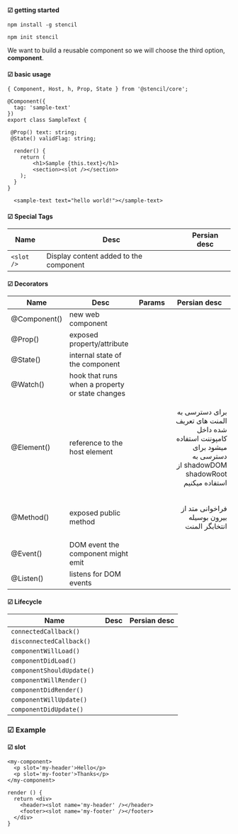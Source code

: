 #### ☑ getting started
```
npm install -g stencil
```
```
npm init stencil
```
We want to build a reusable component so we will choose the third option, **component**.


#### ☑ basic usage
```
{ Component, Host, h, Prop, State } from '@stencil/core';

@Component({
  tag: 'sample-text'
})
export class SampleText {

 @Prop() text: string;
 @State() validFlag: string;

  render() {
    return (
        <h1>Sample {this.text}</h1>
        <section><slot /></section>
    );
  }
}
```
```
  <sample-text text="hello world!"></sample-text>
```

#### ☑ Special Tags
|Name|Desc|Persian desc|
|-|-|-|
|```<slot />```|Display content added to the component ||

#### ☑ Decorators
|Name|Desc|Params|Persian desc|
|-|-|-|-|
|@Component()|new web component|||
|@Prop()|exposed property/attribute|||
|@State()|internal state of the component|||
|@Watch()|hook that runs when a property or state changes|||
|@Element()| reference to the host element||<p dir='rtl' align='right'>برای دسترسی به المنت های تعریف شده داخل کامپوننت استفاده میشود  برای دسترسی به shadowDOM از shadowRoot استفاده میکنیم</p>|
|@Method()| exposed public method||<p dir='rtl'  align='right'>فراخوانی متد از بیرون بوسیله انتخابگر المنت</p>|
|@Event()|DOM event the component might emit|||
|@Listen()|listens for DOM events|||

#### ☑ Lifecycle
|Name|Desc|Persian desc|
|-|-|-|
| ```connectedCallback()	 ```|||
| ```disconnectedCallback()	 ```|||
| ```componentWillLoad()	 ```|||
| ```componentDidLoad()		 ```|||
| ```componentShouldUpdate() ```|||
| ```componentWillRender()	 ```|||
| ```componentDidRender()	 ```|||
| ```componentWillUpdate()	 ```|||
| ```componentDidUpdate()    ```|||



### ☑ Example
#### ☑ slot
```
<my-component>
  <p slot='my-header'>Hello</p>
  <p slot='my-footer'>Thanks</p>
</my-component>
```
```
render () {
  return <div>
    <header><slot name='my-header' /></header>
    <footer><slot name='my-footer' /></footer>
  </div>
}
```

